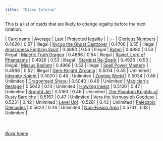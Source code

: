 ```yaml
---
title:  "Disco Inferno"
---
```


This is a list of cards that are likely to change legality before the next rotation.

| Card name | Average | Last | Projected legality |
| :-- |
[Glorious Numbers](https://db.ygoprodeck.com/card/?search=Glorious%20Numbers) | 0.4626 | 0.57 | Illegal |
[Kycoo the Ghost Destroyer](https://db.ygoprodeck.com/card/?search=Kycoo%20the%20Ghost%20Destroyer) | 0.4706 | 0.55 | Illegal |
[Amazoness Fighting Spirit](https://db.ygoprodeck.com/card/?search=Amazoness%20Fighting%20Spirit) | 0.4880 | 0.53 | Illegal |
[Buten](https://db.ygoprodeck.com/card/?search=Buten) | 0.4880 | 0.53 | Illegal |
[Malefic Truth Dragon](https://db.ygoprodeck.com/card/?search=Malefic%20Truth%20Dragon) | 0.4886 | 0.54 | Illegal |
[Raviel, Lord of Phantasms](https://db.ygoprodeck.com/card/?search=Raviel,%20Lord%20of%20Phantasms) | 0.4926 | 0.53 | Illegal |
[Stardust Re-Spark](https://db.ygoprodeck.com/card/?search=Stardust%20Re-Spark) | 0.4926 | 0.53 | Illegal |
[Missus Radiant](https://db.ygoprodeck.com/card/?search=Missus%20Radiant) | 0.4966 | 0.52 | Illegal |
[Spell Power Mastery](https://db.ygoprodeck.com/card/?search=Spell%20Power%20Mastery) | 0.4966 | 0.52 | Illegal |
[Gem-Knight Zirconia](https://db.ygoprodeck.com/card/?search=Gem-Knight%20Zirconia) | 0.5014 | 0.45 | Unlimited |
[Infernity Knight](https://db.ygoprodeck.com/card/?search=Infernity%20Knight) | 0.5020 | 0.46 | Unlimited |
[Zombie World](https://db.ygoprodeck.com/card/?search=Zombie%20World) | 0.5034 | 0.48 | Unlimited |
[Dragonmaid Sheou](https://db.ygoprodeck.com/card/?search=Dragonmaid%20Sheou) | 0.5040 | 0.49 | Unlimited |
[Magician's Restage](https://db.ygoprodeck.com/card/?search=Magician's%20Restage) | 0.5042 | 0.14 | Unlimited |
[Howling Insect](https://db.ygoprodeck.com/card/?search=Howling%20Insect) | 0.5120 | 0.47 | Unlimited |
[Spright Jet](https://db.ygoprodeck.com/card/?search=Spright%20Jet) | 0.5160 | 0.46 | Unlimited |
[The Phantom Knights of Rusty Bardiche](https://db.ygoprodeck.com/card/?search=The%20Phantom%20Knights%20of%20Rusty%20Bardiche) | 0.5167 | 0.47 | Unlimited |
[Vera the Vernusylph Goddess](https://db.ygoprodeck.com/card/?search=Vera%20the%20Vernusylph%20Goddess) | 0.5231 | 0.42 | Unlimited |
[Level Up!](https://db.ygoprodeck.com/card/?search=Level%20Up!) | 0.5281 | 0.43 | Unlimited |
[Paleozoic Olenoides](https://db.ygoprodeck.com/card/?search=Paleozoic%20Olenoides) | 0.5623 | 0.26 | Unlimited |
[Non-Fusion Area](https://db.ygoprodeck.com/card/?search=Non-Fusion%20Area) | 0.5731 | 0.18 | Unlimited |

<br>

###### [Back home](index)